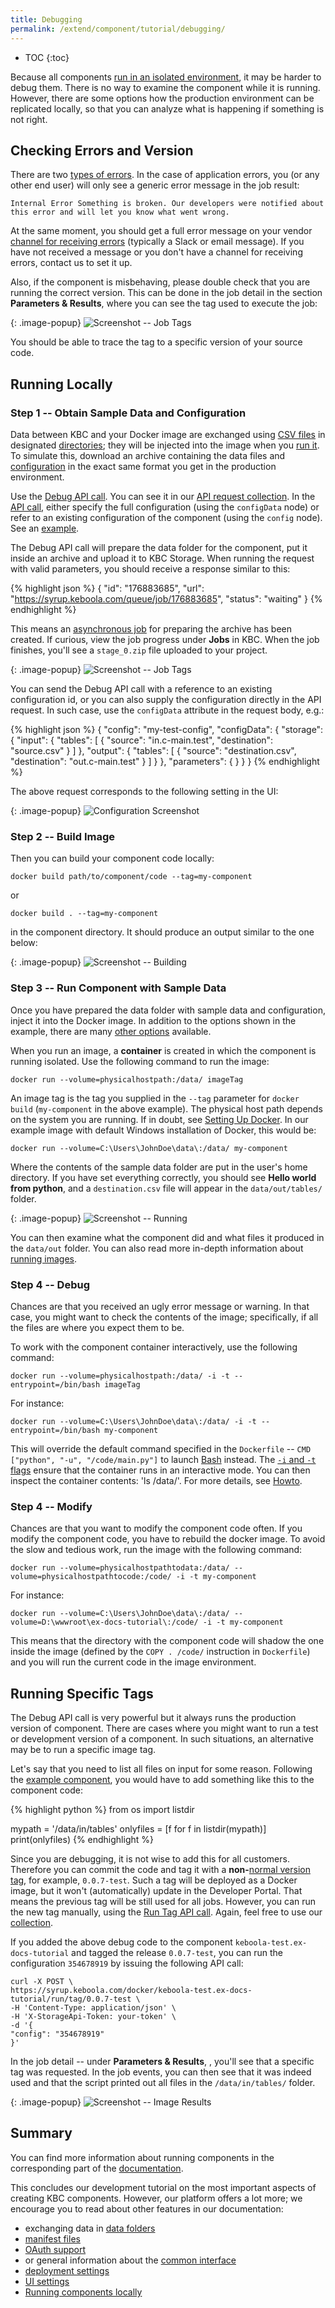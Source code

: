 ```yaml
---
title: Debugging
permalink: /extend/component/tutorial/debugging/
---
```


* TOC
{:toc}

Because all components [run in an isolated environment](/extend/docker-runner/), it may be harder to debug them. There is no way to
examine the component while it is running. However, there are some options how the production environment can be
replicated locally, so that you can analyze what is happening if something is not right.

## Checking Errors and Version
There are two [types of errors](/extend/common-interface/environment/#return-values). In the case of
application errors, you (or any other end user) will only see a generic error message in the job result:

    Internal Error Something is broken. Our developers were notified about this error and will let you know what went wrong.

At the same moment, you should get a full error message on your vendor [channel for receiving errors](/extend/component/tutorial/#before-you-start) (typically a Slack
or email message). If you have not received a message or you don't have a channel for receiving errors, contact us to set it up.

Also, if the component is misbehaving, please double check that you are running the correct version. This can be done in
the job detail in the section **Parameters & Results**, where you can see the tag used to execute the job:

{: .image-popup}
![Screenshot -- Job Tags](/extend/component/tutorial/debug-1.png)

You should be able to trace the tag to a specific version of your source code.

## Running Locally

### Step 1 -- Obtain Sample Data and Configuration
Data between KBC and your Docker image are exchanged using [CSV files](/extend/common-interface/) in
designated [directories](/extend/common-interface/folders/); they will be
injected into the image when you [run it](/extend/docker-runner/). To simulate this, download an archive containing the data files
and [configuration](/extend/common-interface/config-file/) in the exact same format you get in the production environment.

Use the [Debug API call](https://kebooladocker.docs.apiary.io/#reference/debug/debug-component/create-a-debug-job).
You can see it in our [API request collection](https://documenter.getpostman.com/view/3086797/kbc-samples/77h845D#4c9c7c9f-6cd6-58e7-27e3-aef62538e0ba).
In the [API call](https://kebooladocker.docs.apiary.io/#reference/debug/debug-component/create-a-debug-job), either specify the
full configuration (using the `configData` node) or refer to an existing configuration
of the component (using the `config` node). See an [example](https://documenter.getpostman.com/view/3086797/kbc-samples/77h845D#4c9c7c9f-6cd6-58e7-27e3-aef62538e0ba).

The Debug API call will prepare the data folder for the component, put it inside an archive and upload it to KBC Storage.
When running the request with valid parameters, you should receive a response similar to this:

{% highlight json %}
{
    "id": "176883685",
    "url": "https://syrup.keboola.com/queue/job/176883685",
    "status": "waiting"
}
{% endhighlight %}

This means an [asynchronous job](/integrate/jobs/) for preparing the archive has been created.
If curious, view the job progress under **Jobs** in KBC.
When the job finishes, you'll see a `stage_0.zip` file uploaded to your project.

{: .image-popup}
![Screenshot -- Job Tags](/extend/component/tutorial/debug-2.png)

You can send the Debug API call with a reference to an existing configuration id, or you can also supply the configuration directly in
the API request. In such case, use the `configData` attribute in the request body, e.g.:

{% highlight json %}
{
    "config": "my-test-config",
    "configData": {
        "storage": {
            "input": {
                "tables": [
                    {
                        "source": "in.c-main.test",
                        "destination": "source.csv"
                    }
                ]
            },
            "output": {
                "tables": [
                    {
                        "source": "destination.csv",
                        "destination": "out.c-main.test"
                    }
                ]
            }
        },
        "parameters": {
        }
    }
}
{% endhighlight %}

The above request corresponds to the following setting in the UI:

{: .image-popup}
![Configuration Screenshot](/extend/component/tutorial/configuration-sample.png)

### Step 2 -- Build Image
Then you can build your component code locally:

    docker build path/to/component/code --tag=my-component

or

    docker build . --tag=my-component

in the component directory. It should produce an output similar to the one below:

{: .image-popup}
![Screenshot -- Building](/extend/component/tutorial/debug-3.png)

### Step 3 -- Run Component with Sample Data
Once you have prepared the data folder with sample data and configuration, inject it into the Docker image.
In addition to the options shown in the example, there are many [other options](/extend/common-interface/config-file/) available.

When you run an image, a **container** is created in which the component is running isolated.
Use the following command to run the image:

    docker run --volume=physicalhostpath:/data/ imageTag

An image tag is the tag you supplied in the `--tag` parameter for `docker build` (`my-component` in the above example).
The physical host path depends on the system you are running. If in doubt,
see [Setting Up Docker](/extend/component/docker-tutorial/setup/#sharing-files). In our example image with default Windows
installation of Docker, this would be:

    docker run --volume=C:\Users\JohnDoe\data\:/data/ my-component

Where the contents of the sample data folder are put in the user's home directory. If you have set everything correctly,
you should see **Hello world from python**, and a `destination.csv` file will appear in the `data/out/tables/` folder.

{: .image-popup}
![Screenshot -- Running](/extend/component/tutorial/debug-4.png)

You can then examine what the component did and what files it produced in the `data/out` folder. You can
also read more in-depth information about [running images](/extend/component/running/).

### Step 4 -- Debug
Chances are that you received an ugly error message or warning. In that case, you might want to check the
contents of the image; specifically, if all the files are where you expect
them to be.

To work with the component container interactively, use the following command:

    docker run --volume=physicalhostpath:/data/ -i -t --entrypoint=/bin/bash imageTag

For instance:

    docker run --volume=C:\Users\JohnDoe\data\:/data/ -i -t --entrypoint=/bin/bash my-component

This will override the default command specified in the `Dockerfile` -- `CMD ["python", "-u", "/code/main.py"]`
to launch [Bash](https://en.wikipedia.org/wiki/Bash_(Unix_shell)) instead. The [`-i` and `-t` flags](https://docs.docker.com/engine/reference/commandline/run/)
ensure that the container runs in an interactive mode.
You can then inspect the container contents: 'ls /data/'. For more details, see [Howto](/extend/component/docker-tutorial/howto/).

### Step 4 -- Modify
Chances are that you want to modify the component code often. If you modify the component code, you have to rebuild the
docker image. To avoid the slow and tedious work, run the image with the following command:

    docker run --volume=physicalhostpathtodata:/data/ --volume=physicalhostpathtocode:/code/ -i -t my-component

For instance:

    docker run --volume=C:\Users\JohnDoe\data\:/data/ --volume=D:\wwwroot\ex-docs-tutorial\:/code/ -i -t my-component

This means that the directory with the component code will shadow the one inside the image (defined by the `COPY . /code/`
instruction in `Dockerfile`) and you will run the current code in the image environment.

## Running Specific Tags
The Debug API call is very powerful but it always runs the production version of component. There are cases where you might want to
run a test or development version of a component. In such situations, an alternative may be to run a specific image tag.

Let's say that you need to list all files on input for some reason. Following the
[example component](/extend/component/tutorial/), you would have to add something like this
to the component code:

{% highlight python %}
from os import listdir

mypath = '/data/in/tables'
onlyfiles = [f for f in listdir(mypath)]
print(onlyfiles)
{% endhighlight %}

Since you are debugging, it is not wise to add this for all customers. Therefore you can commit
the code and tag it with a **non-**[normal version tag](https://semver.org/#spec-item-2), for example, `0.0.7-test`.
Such a tag will be deployed as a Docker image, but it won't (automatically) update in the
Developer Portal. That means the previous tag will be still used for all jobs. However, you can
run the new tag manually, using the [Run Tag API call](https://kebooladocker.docs.apiary.io/#reference/run/create-a-job-with-image/run-job). Again, feel free to use our [collection](https://documenter.getpostman.com/view/3086797/kbc-samples/77h845D#e8adcb14-951c-6199-2484-367ad6620c08).

If you added the above debug code to the component `keboola-test.ex-docs-tutorial` and
tagged the release `0.0.7-test`, you can run the configuration `354678919` by issuing the
following API call:

    curl -X POST \
    https://syrup.keboola.com/docker/keboola-test.ex-docs-tutorial/run/tag/0.0.7-test \
    -H 'Content-Type: application/json' \
    -H 'X-StorageApi-Token: your-token' \
    -d '{
    "config": "354678919"
    }'

In the job detail -- under **Parameters & Results**, , you'll see that a specific tag was requested. In the job events, you can then
see that it was indeed used and that the script printed out all files in the `/data/in/tables/` folder.

{: .image-popup}
![Screenshot -- Image Results](/extend/component/tutorial/debug-4.png)

## Summary
You can find more information about running components in the corresponding part of the [documentation](/extend/component/running/).

This concludes our development tutorial on the most important aspects of creating KBC components. However, our platform offers a
lot more; we encourage you to read about other features in our documentation:

- exchanging data in [data folders](/extend/common-interface/folders/)
- [manifest files](/extend/common-interface/manifest-files/)
- [OAuth support](/extend/common-interface/oauth/)
- or general information about the [common interface](/extend/common-interface/)
- [deployment settings](/extend/component/deployment/)
- [UI settings](/extend/component/ui-options/)
- [Running components locally](/extend/component/running/)
